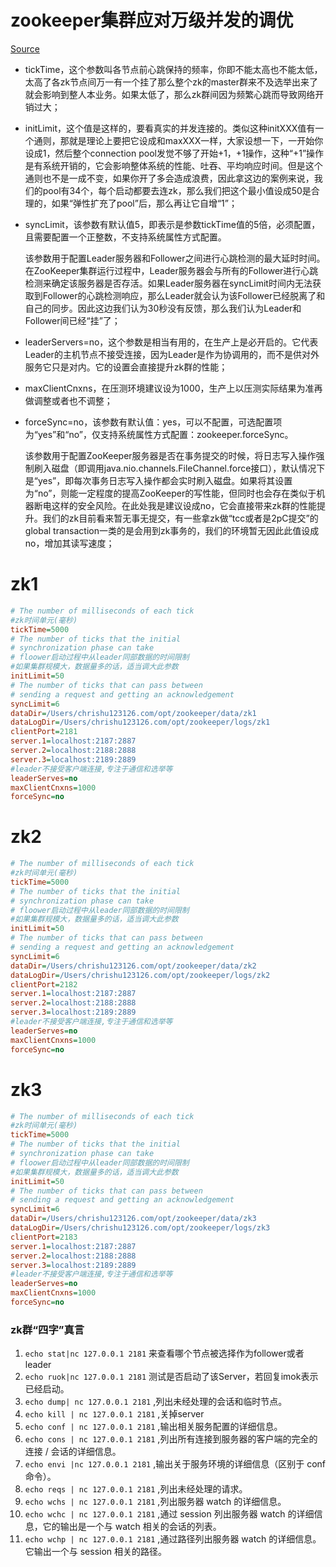 # zookeeper集群应对万级并发的调优

[Source](https://codeleading.com/article/77225589233/ "Permalink to zookeeper集群应对万级并发的调优")

* tickTime，这个参数叫各节点前心跳保持的频率，你即不能太高也不能太低，太高了各zk节点间万一有一个挂了那么整个zk的master群来不及选举出来了就会影响到整人本业务。如果太低了，那么zk群间因为频繁心跳而导致网络开销过大；
* initLimit，这个值是这样的，要看真实的并发连接的。类似这种initXXX值有一个通则，那就是理论上要把它设成和maxXXX一样，大家设想一下，一开始你设成1，然后整个connection pool发觉不够了开始+1，+1操作，这种“+1”操作是有系统开销的，它会影响整体系统的性能、吐吞、平均响应时间。但是这个通则也不是一成不变，如果你开了多会造成浪费，因此拿这边的案例来说，我们的pool有34个，每个启动都要去连zk，那么我们把这个最小值设成50是合理的，如果“弹性扩充了pool”后，那么再让它自增“1”；
* syncLimit，该参数有默认值5，即表示是参数tickTime值的5倍，必须配置，且需要配置一个正整数，不支持系统属性方式配置。 

  该参数用于配置Leader服务器和Follower之间进行心跳检测的最大延时时间。在ZooKeeper集群运行过程中，Leader服务器会与所有的Follower进行心跳检测来确定该服务器是否存活。如果Leader服务器在syncLimit时间内无法获取到Follower的心跳检测响应，那么Leader就会认为该Follower已经脱离了和自己的同步。因此这边我们认为30秒没有反馈，那么我们认为Leader和Follower间已经“挂”了；
* leaderServers=no，这个参数是相当有用的，在生产上是必开启的。它代表Leader的主机节点不接受连接，因为Leader是作为协调用的，而不是供对外服务它只是对内。它的设置会直接提升zk群的性能；
* maxClientCnxns，在压测环境建议设为1000，生产上以压测实际结果为准再做调整或者也不调整；
* forceSync=no，该参数有默认值：yes，可以不配置，可选配置项为“yes”和“no”，仅支持系统属性方式配置：zookeeper.forceSync。 

  该参数用于配置ZooKeeper服务器是否在事务提交的时候，将日志写入操作强制刷入磁盘（即调用java.nio.channels.FileChannel.force接口），默认情况下是“yes”，即每次事务日志写入操作都会实时刷入磁盘。如果将其设置为“no”，则能一定程度的提高ZooKeeper的写性能，但同时也会存在类似于机器断电这样的安全风险。在此处我是建议设成no，它会直接带来zk群的性能提升。我们的zk目前看来暂无事无提交，有一些拿zk做“tcc或者是2pC提交”的global transaction一类的是会用到zk事务的，我们的环境暂无因此此值设成no，增加其读写速度；

# zk1

```ini
# The number of milliseconds of each tick
#zk时间单元(毫秒)
tickTime=5000
# The number of ticks that the initial
# synchronization phase can take
# floower启动过程中从leader同部数据的时间限制
#如果集群规模大，数据量多的话，适当调大此参数
initLimit=50
# The number of ticks that can pass between
# sending a request and getting an acknowledgement
syncLimit=6
dataDir=/Users/chrishu123126.com/opt/zookeeper/data/zk1
dataLogDir=/Users/chrishu123126.com/opt/zookeeper/logs/zk1
clientPort=2181
server.1=localhost:2187:2887
server.2=localhost:2188:2888
server.3=localhost:2189:2889
#leader不接受客户端连接,专注于通信和选举等
leaderServes=no
maxClientCnxns=1000
forceSync=no
```

# zk2

```ini
# The number of milliseconds of each tick
#zk时间单元(毫秒)
tickTime=5000
# The number of ticks that the initial
# synchronization phase can take
# floower启动过程中从leader同部数据的时间限制
#如果集群规模大，数据量多的话，适当调大此参数
initLimit=50
# The number of ticks that can pass between
# sending a request and getting an acknowledgement
syncLimit=6
dataDir=/Users/chrishu123126.com/opt/zookeeper/data/zk2
dataLogDir=/Users/chrishu123126.com/opt/zookeeper/logs/zk2
clientPort=2182
server.1=localhost:2187:2887
server.2=localhost:2188:2888
server.3=localhost:2189:2889
#leader不接受客户端连接,专注于通信和选举等
leaderServes=no
maxClientCnxns=1000
forceSync=no
```

# zk3

```ini
# The number of milliseconds of each tick
#zk时间单元(毫秒)
tickTime=5000
# The number of ticks that the initial
# synchronization phase can take
# floower启动过程中从leader同部数据的时间限制
#如果集群规模大，数据量多的话，适当调大此参数
initLimit=50
# The number of ticks that can pass between
# sending a request and getting an acknowledgement
syncLimit=6
dataDir=/Users/chrishu123126.com/opt/zookeeper/data/zk3
dataLogDir=/Users/chrishu123126.com/opt/zookeeper/logs/zk3
clientPort=2183
server.1=localhost:2187:2887
server.2=localhost:2188:2888
server.3=localhost:2189:2889
#leader不接受客户端连接,专注于通信和选举等
leaderServes=no
maxClientCnxns=1000
forceSync=no
```


### zk群“四字”真言

1. `echo stat|nc 127.0.0.1 2181` 来查看哪个节点被选择作为follower或者leader
2. `echo ruok|nc 127.0.0.1 2181` 测试是否启动了该Server，若回复imok表示已经启动。
3. `echo dump| nc 127.0.0.1 2181` ,列出未经处理的会话和临时节点。
4. `echo kill | nc 127.0.0.1 2181` ,关掉server
5. `echo conf | nc 127.0.0.1 2181` ,输出相关服务配置的详细信息。
6. `echo cons | nc 127.0.0.1 2181` ,列出所有连接到服务器的客户端的完全的连接 / 会话的详细信息。
7. `echo envi |nc 127.0.0.1 2181` ,输出关于服务环境的详细信息（区别于 conf 命令）。
8. `echo reqs | nc 127.0.0.1 2181` ,列出未经处理的请求。
9. `echo wchs | nc 127.0.0.1 2181` ,列出服务器 watch 的详细信息。
10. `echo wchc | nc 127.0.0.1 2181` ,通过 session 列出服务器 watch 的详细信息，它的输出是一个与 watch 相关的会话的列表。
11. `echo wchp | nc 127.0.0.1 2181` ,通过路径列出服务器 watch 的详细信息。它输出一个与 session 相关的路径。